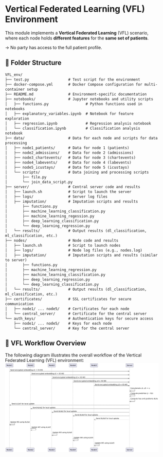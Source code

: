 # Vertical Federated Learning (VFL) Environment

This module implements a **Vertical Federated Learning** (VFL) scenario, where each node holds **different features** for the **same set of patients**.

-> No party has access to the full patient profile.

## 📁 Folder Structure

```
VFL_env/
├── test.py                  # Test script for the environment
├── docker-compose.yml       # Docker Compose configuration for multi-container setup
├── README.md                # Environment-specific documentation
├── notebooks/               # Jupyter notebooks and utility scripts
│   ├── functions.py                 # Python functions used in notebooks
│   ├── explanatory_variables.ipynb  # Notebook for feature exploration
│   ├── regression.ipynb             # Regression analysis notebook
│   └── classification.ipynb         # Classification analysis notebook
├── data/                    # Data for each node and scripts for data processing
│   ├── node1_patients/      # Data for node 1 (patients)
│   ├── node2_admissions/    # Data for node 2 (admissions)
│   ├── node3_chartevents/   # Data for node 3 (chartevents)
│   ├── node4_labevents/     # Data for node 4 (labevents)
│   ├── node5_icustays/      # Data for node 5 (icustays)
│   └── scripts/             # Data joining and processing scripts
│       ├── file.py
│       └── join_data_script.py
├── server/                  # Central server code and results
│   ├── launch.sh            # Script to launch the server
│   ├── logs/                # Server log files
│   ├── imputation/          # Imputation scripts and results
│       ├── functions.py
│       ├── machine_learning_classification.py
│       ├── machine_learning_regession.py
│       ├── deep_learning_classification.py
│       └── deep_learning_regression.py
│   └── results/             # Output results (dl_classification, ml_classification, etc.)
├── nodes/                   # Node code and results
│   ├── launch.sh            # Script to launch nodes
│   ├── logs/                # Node log files (e.g., nodes.log)
│   ├── imputation/          # Imputation scripts and results (similar to server)
│       ├── functions.py
│       ├── machine_learning_regression.py
│       ├── machine_learning_classification.py
│       ├── deep_learning_regression.py
│       └── deep_learning_classification.py
│   └── results/             # Output results (dl_classification, ml_classification, etc.)
├── certificates/            # SSL certificates for secure communication
│   ├── node1/ ... node5/    # Certificates for each node
│   └── central_server/      # Certificate for the central server
└── auth_keys/               # Authentication keys for secure access
    ├── node1/ ... node5/    # Keys for each node
    └── central_server/      # Key for the central server
```

## 🔁 VFL Workflow Overview

The following diagram illustrates the overall workflow of the Vertical Federated Learning (VFL) environment:
![VFL Workflow](../images/round_vfl.png)
